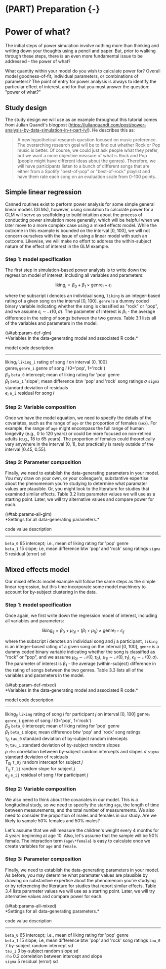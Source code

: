 


# (PART) Preparation {-}

# Power of what?

The initial steps of power simulation involve nothing more than thinking and writing down your thoughts using a pencil and paper. But, prior to walking through these steps, there is an even more fundamental issue to be addressed - the power of what?

What quantity within your model do you wish to calculate power for? Overall model goodness-of-fit, individual parameters, or combinations of parameters? The point of entry for power analysis is always to identify the particular effect of interest, and for that you must answer the question: "power of what?"

## Study design

The study design we will use as an example throughout this tutorial comes from Julian Quandt's blogpost (<https://julianquandt.com/post/power-analysis-by-data-simulation-in-r-part-iv/>). He describes this as:

> A new hypothetical research question focused on music preference. The overarching research goal will be to find out whether Rock or Pop music is better. Of course, we could just ask people what they prefer, but we want a more objective measure of what is Rock and Pop (people might have different ideas about the genres). Therefore, we will have participants listen to a bunch of different songs that are either from a Spotify "best-of-pop" or "best-of-rock" playlist and have them rate each song on an evaluation scale from 0-100 points. 

## Simple linear regression

Canned routines exist to perform power analysis for some simple general linear models (GLMs), however, using simulation to calculate power for a GLM will serve as scaffolding to build intuition about the process of conducting power simulation more generally, which will be helpful when we later move to a more complex case using a mixed effects model. While the outcome in this example is bounded on the interval [0, 100], we will not concern ourselves with the issue of using a linear model with such an outcome. Likewise, we will make no effort to address the within-subject nature of the effect of interest in the GLM example.

### Step 1: model specification

The first step in simulation-based power analysis is to write down the regression model of interest, including all variables and parameters:

$$
\textrm{liking}_i = \beta_0 + \beta_1 \times \textrm{genre}_i + \epsilon_i
$$

where the subscript $i$ denotes an individual song, `liking` is an integer-based rating of a given song on the interval [0, 100], `genre` is a dummy coded binary variable indicating whether the song is classified as "rock" or "pop", and we assume $\epsilon_{i} \sim \mathcal{N}(0, \sigma)$. The parameter of interest is $\beta_1$ - the average difference in the rating of songs between the two genres. Table 3.1 lists all of the variables and parameters in the model.

<caption>(\#tab:param-def-glm)</caption>

<div custom-style='Table Caption'>*Variables in the data-generating model and associated R code.*</div>


model                 code                  description                                                
--------------------  --------------------  -----------------------------------------------------------
$\textrm{liking}_i$   $\texttt{liking_i}$   rating of song $i$ on interval [0, 100]                    
$\textrm{genre}_i$    $\texttt{genre_i}$    genre of song $i$ (0='pop', 1='rock')                      
$\beta_0$             $\texttt{beta_0}$     intercept; mean of liking rating for 'pop' genre           
$\beta_1$             $\texttt{beta_1}$     'slope'; mean difference btw 'pop' and 'rock' song ratings 
$\sigma$              $\texttt{sigma}$      standard deviation of residuals                            
$e_{i}$               $\texttt{e_i}$        residual for song $i$                                      

### Step 2: Variable composition

Once we have the model equation, we need to specify the details of the covariates, such as the range of `age` or the proportion of females (`sex`). For example, the range of `age` might encompass the full range of human longevity (e.g., 0 to 120 years) or could be more focused on non-retired adults (e.g., 18 to 65 years). The proportion of females could theoretically vary anywhere in the interval (0, 1), but practically is rarely outside of the interval [0.45, 0.55].

### Step 3: Parameter composition

Finally, we need to establish the data-generating parameters in your model. You may draw on your own, or your colleague's, substantive expertise about the phenomenom you're studying to determine what paramater values are plausible. Or, you might look to the literature for studies that examined similar effects. Table 3.2 lists parameter values we will use as a starting point. Later, we will try alternative values and compare power for each.

<caption>(\#tab:params-all-glm)</caption>

<div custom-style='Table Caption'>*Settings for all data-generating parameters.*</div>


code                value   description                                                   
------------------  ------  --------------------------------------------------------------
$\texttt{beta_0}$   65      intercept; i.e., mean of liking rating for 'pop' genre        
$\texttt{beta_1}$   15      slope; i.e, mean difference btw 'pop' and 'rock' song ratings 
$\texttt{sigma}$    5       residual (error) sd                                           

## Mixed effects model

Our mixed effects model example will follow the same steps as the simple linear regression, but this time incorporate some model machinery to account for by-subject clustering in the data.

### Step 1: model specification

Once again, we first write down the regression model of interest, including all variables and parameters:

$$
\textrm{liking}_{ij} = \beta_0 + \mu_{0j} + (\beta_1 + \mu_{1j}) \times \textrm{genre}_i + \epsilon_{ij}
$$

where the subscript $i$ denotes an individual song and $j$ a participant, `liking` is an integer-based rating of a given song on the interval [0, 100], `genre` is a dummy coded binary variable indicating whether the song is classified as "rock" or "pop", and we assume $\mu_{0j} \sim \mathcal{N}(0, \tau_0)$, $\mu_{1j} \sim \mathcal{N}(0, \tau_1)$, $\epsilon_{ij} \sim \mathcal{N}(0, \sigma)$. The parameter of interest is $\beta_1$ - the average (within-subject) difference in the rating of songs between the two genres. Table 3.3 lists all of the variables and parameters in the model. 

<caption>(\#tab:param-def-mixed)</caption>

<div custom-style='Table Caption'>*Variables in the data-generating model and associated R code.*</div>


model                    code                 description                                                 
-----------------------  -------------------  ------------------------------------------------------------
$\textrm{liking}_{ij}$   $\texttt{liking}$    rating of song $i$ for participant $j$ on interval [0, 100] 
$\textrm{genre}_i$       $\texttt{genre_i}$   genre of song $i$ (0='pop', 1='rock')                       
$\beta_0$                $\texttt{beta_0}$    intercept; mean of liking rating for 'pop' genre            
$\beta_1$                $\texttt{beta_1}$    slope; mean difference btw 'pop' and 'rock' song ratings    
$\tau_0$                 $\texttt{tau_0}$     standard deviation of by-subject random intercepts          
$\tau_1$                 $\texttt{tau_1}$     standard deviation of by-subject random slopes              
$\rho$                   $\texttt{rho}$       correlation between by-subject random intercepts and slopes 
$\sigma$                 $\texttt{sigma}$     standard deviation of residuals                             
$T_{0j}$                 $\texttt{T_0j}$      random intercept for subject $j$                            
$T_{1j}$                 $\texttt{T_1j}$      random slope for subject $j$                                
$e_{ij}$                 $\texttt{e_ij}$      residual of song $i$ for participant $j$                    

### Step 2: Variable composition

We also need to think about the covariates in our model. This is a longitudinal study, so we need to specify the starting `age`, the length of time between measurements, and the total number of measurements. We also need to consider the proportion of males and females in our study. Are we likely to sample 50% females and 50% males?

Let's assume that we will measure the children's weight every 4 months for 4 years beginning at age 10. Also, let's assume that the sample will be 50% female. The interaction term (`age\*female`) is easy to calculate once we create variables for `age` and `female`. 

### Step 3: Parameter composition

Finally, we need to establish the data-generating parameters in your model. As before, you may determine what paramater values are plausible by drawing on substantive expertise about the phenomenom you're studying or by referencing the literature for studies that report similar effects. Table 3.4 lists parameter values we will use as a starting point. Later, we will try alternative values and compare power for each.

<caption>(\#tab:params-all-mixed)</caption>

<div custom-style='Table Caption'>*Settings for all data-generating parameters.*</div>


code                value   description                                                   
------------------  ------  --------------------------------------------------------------
$\texttt{beta_0}$   65      intercept; i.e., mean of liking rating for 'pop' genre        
$\texttt{beta_1}$   15      slope; i.e, mean difference btw 'pop' and 'rock' song ratings 
$\texttt{tau_0}$    7       by-subject random intercept sd                                
$\texttt{tau_1}$    3       by-subject random slope sd                                    
$\texttt{rho}$      0.2     correlation between intercept and slope                       
$\texttt{sigma}$    5       residual (error) sd                                           

